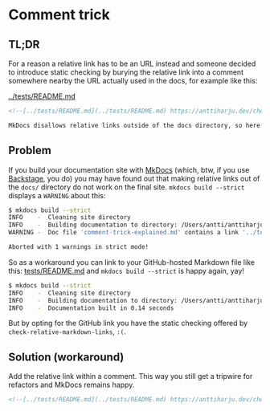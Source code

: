 # Comment trick

## TL;DR

For a reason a relative link has to be an URL instead and someone decided to introduce static checking by burying the relative link into a comment somewhere nearby the URL actually used in the docs, for example like this:

[../tests/README.md](../tests/README.md)

```md
<!--[../tests/README.md](../tests/README.md) https://anttiharju.dev/check-relative-markdown-links/comment-trick-explained -->

MkDocs disallows relative links outside of the docs directory, so here's a GitHub one instead: https://github.com/anttiharju/check-relative-markdown-links/blob/HEAD/tests/README.md
```

## Problem

If you build your documentation site with [MkDocs](https://www.mkdocs.org) (which, btw, if you use [Backstage](https://backstage.io), you do) you may have found out that making relative links out of the `docs/` directory do not work on the final site. `mkdocs build --strict` displays a `WARNING` about this:

```sh
$ mkdocs build --strict
INFO    -  Cleaning site directory
INFO    -  Building documentation to directory: /Users/antti/anttiharju/check-relative-markdown-links/site
WARNING -  Doc file 'comment-trick-explained.md' contains a link '../tests/README.md', but the target is not found among documentation files.

Aborted with 1 warnings in strict mode!
```

<!--[tests/README.md](../tests/README.md) https://anttiharju.dev/check-relative-markdown-links/comment-trick-explained -->

So as a workaround you can link to your GitHub-hosted Markdown file like this: [tests/README.md](https://github.com/anttiharju/check-relative-markdown-links/blob/HEAD/tests/README.md) and `mkdocs build --strict` is happy again, yay!

```sh
$ mkdocs build --strict
INFO    -  Cleaning site directory
INFO    -  Building documentation to directory: /Users/antti/anttiharju/check-relative-markdown-links/site
INFO    -  Documentation built in 0.14 seconds
```

But by opting for the GitHub link you have the static checking offered by `check-relative-markdown-links`, `:(`.

## Solution (workaround)

Add the relative link within a comment. This way you still get a tripwire for refactors and MkDocs remains happy.

```md
<!--[../tests/README.md](../tests/README.md) https://anttiharju.dev/check-relative-markdown-links/comment-trick-explained -->
```
